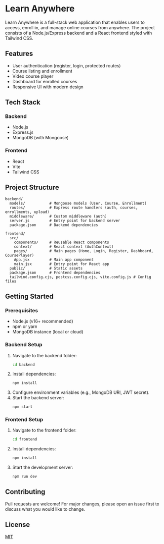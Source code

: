 # Learn Anywhere

Learn Anywhere is a full-stack web application that enables users to access, enroll in, and manage online courses from anywhere. The project consists of a Node.js/Express backend and a React frontend styled with Tailwind CSS.

## Features

- User authentication (register, login, protected routes)
- Course listing and enrollment
- Video course player
- Dashboard for enrolled courses
- Responsive UI with modern design

## Tech Stack

### Backend
- Node.js
- Express.js
- MongoDB (with Mongoose)

### Frontend
- React
- Vite
- Tailwind CSS

## Project Structure

```
backend/
  models/           # Mongoose models (User, Course, Enrollment)
  routes/           # Express route handlers (auth, courses, enrollments, upload)
  middleware/       # Custom middleware (auth)
  server.js         # Entry point for backend server
  package.json      # Backend dependencies

frontend/
  src/
    components/     # Reusable React components
    context/        # React context (AuthContext)
    pages/          # Main pages (Home, Login, Register, Dashboard, CoursePlayer)
    App.jsx         # Main app component
    main.jsx        # Entry point for React app
  public/           # Static assets
  package.json      # Frontend dependencies
  tailwind.config.cjs, postcss.config.cjs, vite.config.js # Config files
```

## Getting Started

### Prerequisites
- Node.js (v16+ recommended)
- npm or yarn
- MongoDB instance (local or cloud)

### Backend Setup
1. Navigate to the backend folder:
   ```bash
   cd backend
   ```
2. Install dependencies:
   ```bash
   npm install
   ```
3. Configure environment variables (e.g., MongoDB URI, JWT secret).
4. Start the backend server:
   ```bash
   npm start
   ```

### Frontend Setup
1. Navigate to the frontend folder:
   ```bash
   cd frontend
   ```
2. Install dependencies:
   ```bash
   npm install
   ```
3. Start the development server:
   ```bash
   npm run dev
   ```

## Contributing
Pull requests are welcome! For major changes, please open an issue first to discuss what you would like to change.

## License
[MIT](LICENSE)
